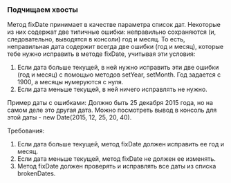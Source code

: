 
### Подчищаем хвосты

Метод fixDate принимает в качестве параметра список дат. Некоторые из них содержат две типичные ошибки:
неправильно сохраняются (и, следовательно, выводятся в консоли) год и месяц. То есть, неправильная дата содержит всегда две ошибки (год и месяц),
которые тебе нужно исправить в методе fixDate, учитывая эти условия:
1. Если дата больше текущей, в ней нужно исправить эти две ошибки (год и месяц) с помощью методов setYear, setMonth.
Год задается с 1900, а месяцы нумеруются с нуля.
2. Если дата меньше текущей, в ней ничего исправлять не нужно.

Пример даты с ошибками:
Должно быть 25 декабря 2015 года, но на самом деле это другая дата.
Можно посмотреть вывод в консоль для этой даты - new Date(2015, 12, 25, 20, 40).


Требования:
1.	Если дата больше текущей, метод fixDate должен исправить ее год и месяц.
2.	Если дата меньше текущей, метод fixDate не должен ее изменять.
3.	Метод fixDate должен проверять и исправлять все даты из списка brokenDates.


